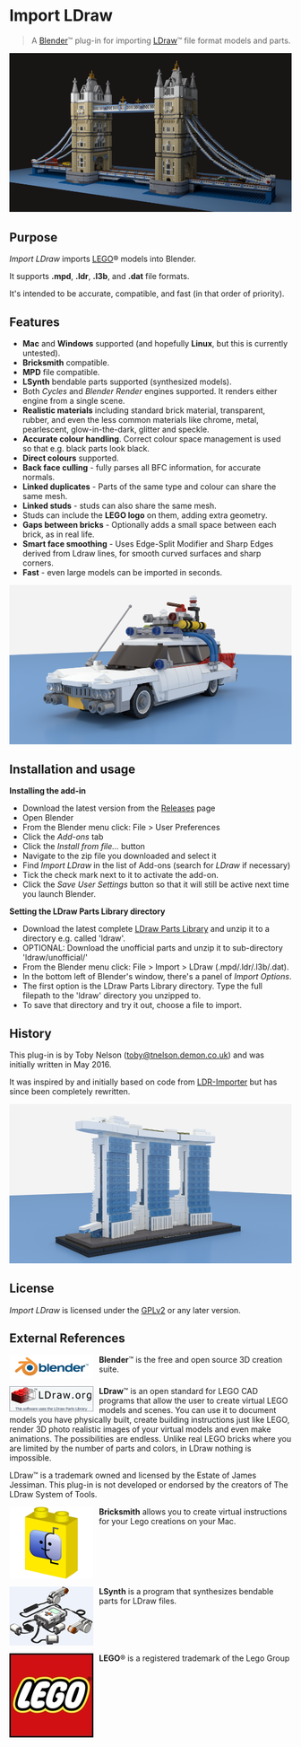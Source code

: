 # Import LDraw #

> A [Blender](https://www.blender.org)&trade; plug-in for importing [LDraw](http://www.ldraw.org)&trade; file format models and parts.

![Tower Bridge](./images/tower_960.png)

## Purpose ##
*Import LDraw* imports [LEGO](https://www.lego.com/)® models into Blender.

It supports **.mpd**, **.ldr**, **.l3b**, and **.dat** file formats.

It's intended to be accurate, compatible, and fast (in that order of priority).

## Features ##
+ **Mac** and **Windows** supported (and hopefully **Linux**, but this is currently untested).
+ **Bricksmith** compatible.
+ **MPD** file compatible.
+ **LSynth** bendable parts supported (synthesized models).
+ Both *Cycles* and *Blender Render* engines supported. It renders either engine from a single scene.
+ **Realistic materials** including standard brick material, transparent, rubber, and even the less common materials like chrome, metal, pearlescent, glow-in-the-dark, glitter and speckle.
+ **Accurate colour handling**. Correct colour space management is used so that e.g. black parts look black.
+ **Direct colours** supported.
+ **Back face culling** - fully parses all BFC information, for accurate normals.
+ **Linked duplicates** - Parts of the same type and colour can share the same mesh.
+ **Linked studs** - studs can also share the same mesh.
+ Studs can include the **LEGO logo** on them, adding extra geometry.
+ **Gaps between bricks** - Optionally adds a small space between each brick, as in real life.
+ **Smart face smoothing** - Uses Edge-Split Modifier and Sharp Edges derived from Ldraw lines, for smooth curved surfaces and sharp corners.
+ **Fast** - even large models can be imported in seconds.

![Ghostbusters](./images/ghostbusters_960.png)

## Installation and usage ##

**Installing the add-in**

+ Download the latest version from the [Releases](https://github.com/TobyLobster/ImportLDraw/releases) page
+ Open Blender
+ From the Blender menu click: File > User Preferences
+ Click the *Add-ons* tab
+ Click the *Install from file...* button
+ Navigate to the zip file you downloaded and select it
+ Find *Import LDraw* in the list of Add-ons (search for *LDraw* if necessary)
+ Tick the check mark next to it to activate the add-on.
+ Click the *Save User Settings* button so that it will still be active next time you launch Blender.

**Setting the LDraw Parts Library directory**

+ Download the latest complete [LDraw Parts Library](http://ldraw.org/parts/latest-parts.html) and unzip it to a directory e.g. called 'ldraw'.
+ OPTIONAL: Download the unofficial parts and unzip it to sub-directory 'ldraw/unofficial/'
+ From the Blender menu click: File > Import > LDraw (.mpd/.ldr/.l3b/.dat).
+ In the bottom left of Blender's window, there's a panel of *Import Options*.
+ The first option is the LDraw Parts Library directory. Type the full filepath to the 'ldraw' directory you unzipped to.
+ To save that directory and try it out, choose a file to import.

## History ##
This plug-in is by Toby Nelson (toby@tnelson.demon.co.uk) and was initially written in May 2016. 

It was inspired by and initially based on code from [LDR-Importer](https://github.com/le717/LDR-Importer) but has since been completely rewritten.

![Marina Bay Sands](./images/marina_bay_sands_960.png)

## License ##

*Import LDraw* is licensed under the [GPLv2](http://www.gnu.org/licenses/gpl-2.0.html) or any later version.

## External References ##
<a href="https://www.blender.org/"><img align="left" src="./images/logos/blender-plain.png" alt="Blender logo" style="margin: 0px 10px 0px 0px;"/></a>

**Blender**&trade; is the free and open source 3D creation suite.<br clear=left>

<a href="http://www.ldraw.org/"><img align="left" src="./images/logos/Official_LDraw_Logo.png" alt="LDraw logo" style="margin: 0px 10px 0px 0px;"/></a>

**LDraw**&trade; is an open standard for LEGO CAD programs that allow the user to create virtual LEGO models and scenes. You can use it to document models you have physically built, create building instructions just like LEGO, render 3D photo realistic images of your virtual models and even make animations.
The possibilities are endless. Unlike real LEGO bricks where you are limited by the number of parts and colors, in LDraw nothing is impossible.

LDraw&trade; is a trademark owned and licensed by the Estate of James Jessiman. This plug-in is not developed or endorsed by the creators of The LDraw System of Tools.<br clear=left>

<a href="http://bricksmith.sourceforge.net"><img align="left" src="./images/logos/BricksmithIcon.png" alt="Bricksmith logo" style="margin: 0px 10px 0px 0px;"/></a>

**Bricksmith** allows you to create virtual instructions for your Lego creations on your Mac.<br clear=left>

<a href="http://lsynth.sourceforge.net"><img align="left" src="./images/logos/LSynthExample.png" alt="LSynth example" style="margin: 0px 10px 0px 0px;"/></a>

**LSynth** is a program that synthesizes bendable parts for LDraw files.<br clear=left>

<a href="https://www.lego.com/"><img align="left" src="./images/logos/lego.jpg" alt="LEGO logo" style="margin: 0px 10px 0px 0px;"/></a>

**LEGO**® is a registered trademark of the Lego Group<br clear=left>

